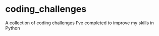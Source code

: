 # coding_challenges
A collection of coding challenges I’ve completed to improve my skills in Python
